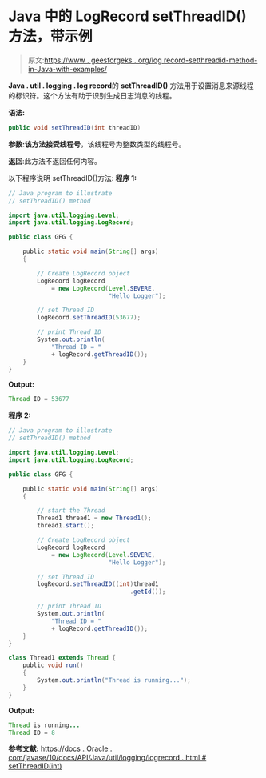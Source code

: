 # Java 中的 LogRecord setThreadID()方法，带示例

> 原文:[https://www . geesforgeks . org/log record-setthreadid-method-in-Java-with-examples/](https://www.geeksforgeeks.org/logrecord-setthreadid-method-in-java-with-examples/)

**Java . util . logging . log record**的 **setThreadID()** 方法用于设置消息来源线程的标识符。这个方法有助于识别生成日志消息的线程。

**语法:**

```java
public void setThreadID(int threadID)

```

**参数:**该方法接受**线程号**，该线程号为整数类型的线程号。

**返回**:此方法不返回任何内容。

以下程序说明 setThreadID()方法:
**程序 1:**

```java
// Java program to illustrate
// setThreadID() method

import java.util.logging.Level;
import java.util.logging.LogRecord;

public class GFG {

    public static void main(String[] args)
    {

        // Create LogRecord object
        LogRecord logRecord
            = new LogRecord(Level.SEVERE,
                            "Hello Logger");

        // set Thread ID
        logRecord.setThreadID(53677);

        // print Thread ID
        System.out.println(
            "Thread ID = "
            + logRecord.getThreadID());
    }
}
```

**Output:**

```java
Thread ID = 53677

```

**程序 2:**

```java
// Java program to illustrate
// setThreadID() method

import java.util.logging.Level;
import java.util.logging.LogRecord;

public class GFG {

    public static void main(String[] args)
    {

        // start the Thread
        Thread1 thread1 = new Thread1();
        thread1.start();

        // Create LogRecord object
        LogRecord logRecord
            = new LogRecord(Level.SEVERE,
                            "Hello Logger");

        // set Thread ID
        logRecord.setThreadID((int)thread1
                                  .getId());

        // print Thread ID
        System.out.println(
            "Thread ID = "
            + logRecord.getThreadID());
    }
}

class Thread1 extends Thread {
    public void run()
    {
        System.out.println("Thread is running...");
    }
}
```

**Output:**

```java
Thread is running...
Thread ID = 8

```

**参考文献:**
[https://docs . Oracle . com/javase/10/docs/API/Java/util/logging/logrecord . html # setThreadID(int)](https://docs.oracle.com/javase/10/docs/api/java/util/logging/LogRecord.html#setThreadID(int))